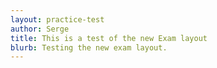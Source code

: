 ```yaml
---
layout: practice-test
author: Serge
title: This is a test of the new Exam layout
blurb: Testing the new exam layout.
---
```

<script>
   window.addEventListener('load', function () {
   
     var questionBank = localStorage.getItem("questions");
     console.log("Questions after pull " + questionBank);
     //var exam = new Exam(questionBank);
     //console.log(exam);
     var questionNumber = 0;
	 
   	 console.log("The size is: " + questionBank.length);
	 questionBank = JSON.parse(questionBank);
   	 questionBank = questionBank.slice(7,11);
	 console.log("Here is the questionBank object: " + questionBank);
	 console.log("This JSON should have three records  " + questionBank.length);
	 
	 try {
	  alert("Starting to create the exam");
      var exam = new Exam(questionBank);
      console.log("That worked without parsing the exam!");
     }
     catch(err) {
	   console.log(err.message);
       console.log("Not giving up! Parsing now and passing...");
       
       var exam = new Exam(questionBank)
 
     }
     //console.log(exam); 
     var questionNumber = 0;
     displayQuestion(0);
     document.getElementById("question-jumper").innerHTML;
     let buttons = "";
     for (i = 0; i < exam.questions.length; i++) {
   		var aTag = document.createElement('a');
   		aTag.setAttribute('onClick','displayQuestion(\''+ i + '\')');
   		aTag.setAttribute('class','btn btn-info mr-2');
   		aTag.setAttribute('id', 'jumpTo'+i);
   		aTag.innerHTML = "" + (i+1);
   		document.getElementById("question-jumper").append(aTag);
   	 }
   });
</script>